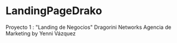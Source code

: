 # LandingPageDrako
Proyecto 1 : "Landing de Negocios" 
Dragorini Networks Agencia de Marketing by Yenni Vázquez
